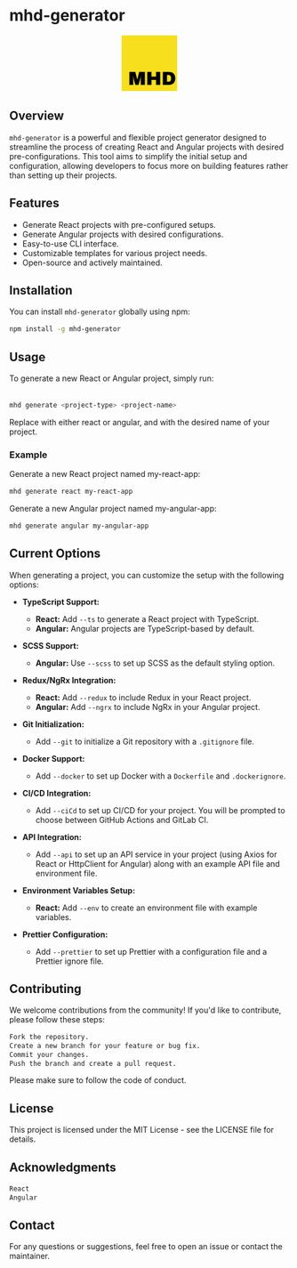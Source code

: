 # mhd-generator

<div align="center">
  <img src="./MHD-logo-large.png" height="100px" alt="" />
</div>

## Overview

`mhd-generator` is a powerful and flexible project generator designed to streamline the process of creating React and Angular projects with desired pre-configurations. This tool aims to simplify the initial setup and configuration, allowing developers to focus more on building features rather than setting up their projects.

## Features

- Generate React projects with pre-configured setups.
- Generate Angular projects with desired configurations.
- Easy-to-use CLI interface.
- Customizable templates for various project needs.
- Open-source and actively maintained.

## Installation

You can install `mhd-generator` globally using npm:

```bash
npm install -g mhd-generator
```

## Usage

To generate a new React or Angular project, simply run:

```bash

mhd generate <project-type> <project-name>
```

Replace <project-type> with either react or angular, and <project-name> with the desired name of your project.
### Example
Generate a new React project named my-react-app:
```bash
mhd generate react my-react-app
```

Generate a new Angular project named my-angular-app:
```bash
mhd generate angular my-angular-app
```
## Current Options

When generating a project, you can customize the setup with the following options:

- **TypeScript Support:**
  - **React:** Add `--ts` to generate a React project with TypeScript.
  - **Angular:** Angular projects are TypeScript-based by default.

- **SCSS Support:**
  - **Angular:** Use `--scss` to set up SCSS as the default styling option.

- **Redux/NgRx Integration:**
  - **React:** Add `--redux` to include Redux in your React project.
  - **Angular:** Add `--ngrx` to include NgRx in your Angular project.

- **Git Initialization:**
  - Add `--git` to initialize a Git repository with a `.gitignore` file.

- **Docker Support:**
  - Add `--docker` to set up Docker with a `Dockerfile` and `.dockerignore`.

- **CI/CD Integration:**
  - Add `--ciCd` to set up CI/CD for your project. You will be prompted to choose between GitHub Actions and GitLab CI.

- **API Integration:**
  - Add `--api` to set up an API service in your project (using Axios for React or HttpClient for Angular) along with an example API file and environment file.

- **Environment Variables Setup:**
  - **React:** Add `--env` to create an environment file with example variables.

- **Prettier Configuration:**
  - Add `--prettier` to set up Prettier with a configuration file and a Prettier ignore file.


## Contributing

We welcome contributions from the community! If you'd like to contribute, please follow these steps:

    Fork the repository.
    Create a new branch for your feature or bug fix.
    Commit your changes.
    Push the branch and create a pull request.

Please make sure to follow the code of conduct.

## License

This project is licensed under the MIT License - see the LICENSE file for details.

## Acknowledgments

    React
    Angular

## Contact

For any questions or suggestions, feel free to open an issue or contact the maintainer.
